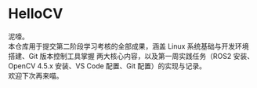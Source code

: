 # HelloCV
泥嚎。  
本仓库用于提交第二阶段学习考核的全部成果，涵盖 Linux 系统基础与开发环境搭建、Git 版本控制工具掌握 两大核心内容，以及第一周实践任务（ROS2 安装、OpenCV 4.5.x 安装、VS Code 配置、Git 配置）的实现与记录。  
欢迎下次再来喵。
